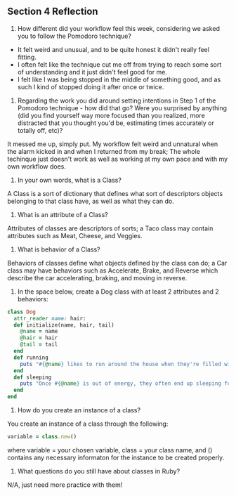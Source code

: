 ## Section 4 Reflection

1. How different did your workflow feel this week, considering we asked you to follow the Pomodoro technique?

+ It felt weird and unusual, and to be quite honest it didn't really feel fitting.
+ I often felt like the technique cut me off from trying to reach some sort of understanding and it just didn't feel good for me.
+ I felt like I was being stopped in the middle of something good, and as such I kind of stopped doing it after once or twice.

1. Regarding the work you did around setting intentions in Step 1 of the Pomodoro technique - how did that go? Were you surprised by anything (did you find yourself way more focused than you realized, more distracted that you thought you'd be, estimating times accurately or totally off, etc)?

It messed me up, simply put. My workflow felt weird and unnatural when the alarm kicked in and when I returned from my break; The whole techinque just doesn't work as well as working at my own pace and with my own workflow does.

1. In your own words, what is a Class?

A Class is a sort of dictionary that defines what sort of descriptors objects belonging to that class have, as well as what they can do.

1. What is an attribute of a Class?

Attributes of classes are descriptors of sorts; a Taco class may contain attributes such as Meat, Cheese, and Veggies.

1. What is behavior of a Class?

Behaviors of classes define what objects defined by the class can do; a Car class may have behaviors such as Accelerate, Brake, and Reverse which describe the car accelerating, braking, and moving in reverse.

1. In the space below, create a Dog class with at least 2 attributes and 2 behaviors:

```rb
class Dog
  attr_reader name: hair:
  def initialize(name, hair, tail)
    @name = name
    @hair = hair
    @tail = tail
  end
  def running
    puts "#{@name} likes to run around the house when they're filled with energy!"
  end
  def sleeping
    puts "Once #{@name} is out of energy, they often end up sleeping for hours."
  end
end
```

1. How do you create an instance of a class?

You create an instance of a class through the following:
```rb
variable = class.new()
```
where variable = your chosen variable, class = your class name, and () contains any necessary informaton for the instance to be created properly.

1. What questions do you still have about classes in Ruby?

N/A, just need more practice with them!
